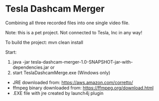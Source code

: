 # Tesla Dashcam Merger
Combining all three recorded files into one single video file.

Note: this is a pet project. Not connected to Tesla, Inc in any way!


To build the project: mvn clean install

Start:
1. java -jar tesla-dashcam-merger-1.0-SNAPSHOT-jar-with-dependencies.jar
or
2. start TeslaDashcamMerge.exe (Windows only)

* JRE downloaded from: https://aws.amazon.com/corretto/
* ffmpeg binary downloaded from: https://ffmpeg.org/download.html
* .EXE file with jre created by launch4j plugin